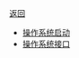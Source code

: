 [返回](README.md)

- [操作系统启动](doc/基础知识/操作系统/基础知识/操作系统的启动.md)  
- [操作系统接口](doc/基础知识/操作系统/基础知识/操作系统接口.md)  









